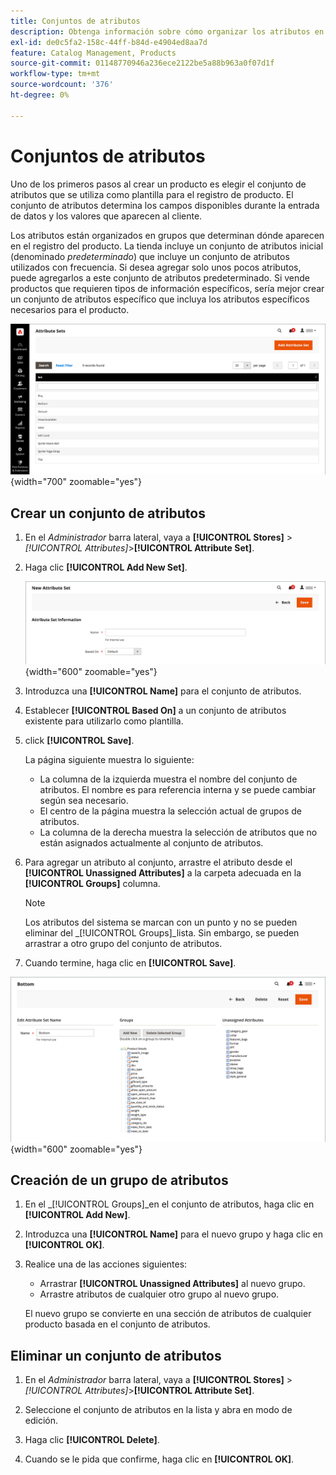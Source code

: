 ```yaml
---
title: Conjuntos de atributos
description: Obtenga información sobre cómo organizar los atributos en grupos, que determinan dónde aparecen en el registro del producto.
exl-id: de0c5fa2-158c-44ff-b84d-e4904ed8aa7d
feature: Catalog Management, Products
source-git-commit: 01148770946a236ece2122be5a88b963a0f07d1f
workflow-type: tm+mt
source-wordcount: '376'
ht-degree: 0%

---
```


# Conjuntos de atributos

Uno de los primeros pasos al crear un producto es elegir el conjunto de atributos que se utiliza como plantilla para el registro de producto. El conjunto de atributos determina los campos disponibles durante la entrada de datos y los valores que aparecen al cliente.

Los atributos están organizados en grupos que determinan dónde aparecen en el registro del producto. La tienda incluye un conjunto de atributos inicial (denominado _predeterminado_) que incluye un conjunto de atributos utilizados con frecuencia. Si desea agregar solo unos pocos atributos, puede agregarlos a este conjunto de atributos predeterminado. Si vende productos que requieren tipos de información específicos, sería mejor crear un conjunto de atributos específico que incluya los atributos específicos necesarios para el producto.

![Conjuntos de atributos](./assets/attribute-sets.png){width="700" zoomable="yes"}

## Crear un conjunto de atributos

1. En el _Administrador_ barra lateral, vaya a **[!UICONTROL Stores]** > _[!UICONTROL Attributes]_>**[!UICONTROL Attribute Set]**.

1. Haga clic **[!UICONTROL Add New Set]**.

   ![Conjunto de atributos - editar nombre](./assets/attribute-set-new.png){width="600" zoomable="yes"}

1. Introduzca una **[!UICONTROL Name]** para el conjunto de atributos.

1. Establecer **[!UICONTROL Based On]** a un conjunto de atributos existente para utilizarlo como plantilla.

1. click **[!UICONTROL Save]**.

   La página siguiente muestra lo siguiente:

   - La columna de la izquierda muestra el nombre del conjunto de atributos. El nombre es para referencia interna y se puede cambiar según sea necesario.
   - El centro de la página muestra la selección actual de grupos de atributos.
   - La columna de la derecha muestra la selección de atributos que no están asignados actualmente al conjunto de atributos.

1. Para agregar un atributo al conjunto, arrastre el atributo desde el **[!UICONTROL Unassigned Attributes]** a la carpeta adecuada en la **[!UICONTROL Groups]** columna.

   >[!NOTE]
   >
   >Los atributos del sistema se marcan con un punto y no se pueden eliminar del _[!UICONTROL Groups]_lista. Sin embargo, se pueden arrastrar a otro grupo del conjunto de atributos.

1. Cuando termine, haga clic en **[!UICONTROL Save]**.

![Conjunto de atributos - editar](./assets/attribute-set-edit.png){width="600" zoomable="yes"}

## Creación de un grupo de atributos

1. En el _[!UICONTROL Groups]_en el conjunto de atributos, haga clic en **[!UICONTROL Add New]**.

1. Introduzca una **[!UICONTROL Name]** para el nuevo grupo y haga clic en **[!UICONTROL OK]**.

1. Realice una de las acciones siguientes:

   - Arrastrar **[!UICONTROL Unassigned Attributes]** al nuevo grupo.
   - Arrastre atributos de cualquier otro grupo al nuevo grupo.

   El nuevo grupo se convierte en una sección de atributos de cualquier producto basada en el conjunto de atributos.

## Eliminar un conjunto de atributos

1. En el _Administrador_ barra lateral, vaya a **[!UICONTROL Stores]** > _[!UICONTROL Attributes]_>**[!UICONTROL Attribute Set]**.

1. Seleccione el conjunto de atributos en la lista y abra en modo de edición.

1. Haga clic **[!UICONTROL Delete]**.

1. Cuando se le pida que confirme, haga clic en **[!UICONTROL OK]**.
